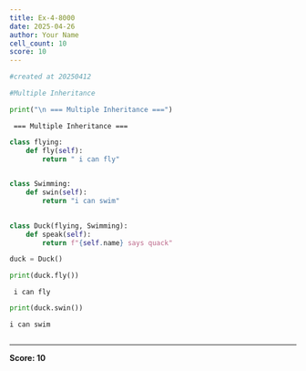 ```yaml
---
title: Ex-4-8000
date: 2025-04-26
author: Your Name
cell_count: 10
score: 10
---
```


```python
#created at 20250412
```


```python
#Multiple Inheritance
```


```python
print("\n === Multiple Inheritance ===")
```

    
     === Multiple Inheritance ===



```python
class flying:
    def fly(self):
        return " i can fly"
        
```


```python
class Swimming:
    def swin(self):
        return "i can swim"
        
```


```python
class Duck(flying, Swimming):
    def speak(self):
        return f"{self.name} says quack"
```


```python
duck = Duck()
```


```python
print(duck.fly())
```

     i can fly



```python
print(duck.swin())
```

    i can swim



```python

```


---
**Score: 10**